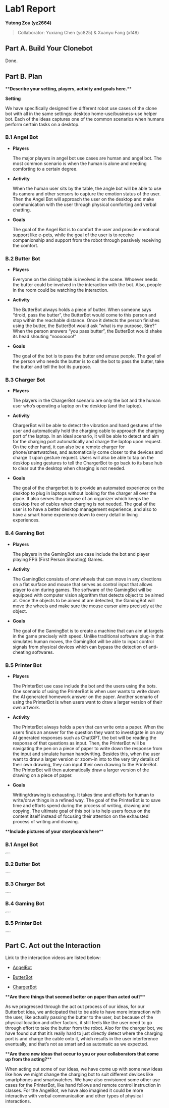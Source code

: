 # Lab1 Report

**Yutong Zou (yz2664)**

>   Collaborator: Yuxiang Chen (yc825) & Xuanyu Fang (xf48)



## Part A. Build Your Clonebot

Done.



## Part B. Plan

\*\***Describe your setting, players, activity and goals here.**\*\*

**Setting**

We have specifically designed five different robot use cases of the clone bot with all in the same settings: desktop home-use/business-use helper bot. Each of the ideas captures one of the common scenarios when humans perform certain tasks on a desktop. 

### B.1 Angel Bot

*   **Players**

    The major players in angel bot use cases are human and angel bot. The most common scenario is when the human is alone and needing comforting to a certain degree. 

*   **Activity**

    When the human user sits by the table, the angle bot will be able to use its camera and other sensors to capture the emotion status of the user. Then the Angel Bot will approach the user on the desktop and make communication with the user through physical comforting and verbal chatting. 

*   **Goals**

    The goal of the Angel Bot is to comfort the user and provide emotional support like e-pets, while the goal of the user is to receive companionship and support from the robot through passively receiving the comfort. 

### B.2 Butter Bot

*   **Players**

    Everyone on the dining table is involved in the scene. Whoever needs the butter could be involved in the interaction with the bot. Also, people in the room could be watching the interaction.

*   **Activity**

    The ButterBot always holds a piece of butter. When someone says “droid, pass the butter”, the ButterBot would come to this person and stop within the reachable distance. Once it detects the person finishes using the butter, the ButterBot would ask “what is my purpose, Sire?” When the person answers “you pass butter”, the ButterBot would shake its head shouting “nooooooo!”

*   **Goals**

    The goal of the bot is to pass the butter and amuse people. The goal of the person who needs the butter is to call the bot to pass the butter, take the butter and tell the bot its purpose.

### B.3 Charger Bot

*   **Players**

    The players in the ChargerBot scenario are only the bot and the human user who’s operating a laptop on the desktop (and the laptop).

*   **Activity**

    ChargerBot will be able to detect the vibration and hand gestures of the user and automatically hold the charging cable to approach the charging port of the laptop. In an ideal scenario, it will be able to detect and aim for the charging port automatically and charge the laptop upon request. On the other hand, it can also be a remote charger for phone/smartwatches, and automatically come closer to the devices and charge it upon gesture request. Users will also be able to tap on the desktop using gestures to tell the ChargerBot to go back to its base hub to clear out the desktop when charging is not needed. 

*   **Goals**

    The goal of the chargerbot is to provide an automated experience on the desktop to plug in laptops without looking for the charger all over the place. It also serves the purpose of an organizer which keeps the desktop free of cables when charging is not needed. The goal of the user is to have a better desktop management experience, and also to have a smart home experience down to every detail in living experiences. 

### B.4 Gaming Bot

*   **Players**

    The players in the GamingBot use case include the bot and player playing FPS (First Person Shooting) Games.

*   **Activity**

    The GamingBot consists of omniwheels that can move in any directions on a flat surface and mouse that serves as control input that allows player to aim during games. The software of the GamingBot will be equipped with computer vision algorithm that detects object to be aimed at. Once the objects to be aimed at are detected, the GamingBot will move the wheels and make sure the mouse cursor aims precisely at the object.

*   **Goals**

    The goal of the GamingBot is to create a machine that can aim at targets in the game precisely with speed. Unlike traditional software plug-in that simulates human moves, the GamingBot will be able to input control signals from physical devices which can bypass the detection of anti-cheating softwares.


### B.5 Printer Bot

*   **Players**

    The PrinterBot use case include the bot and the users using the bots. One scenario of using the PrinterBot is when user wants to write down the AI generated homework answer on the paper. Another scenario of using the PrinterBot is when users want to draw a larger version of their own artwork.

*   **Activity**

    The PrinterBot always holds a pen that can write onto a paper. When the users finds an answer for the question they want to investigate in on any AI generated responses such as ChatGPT, the bot will be reading the response of that questions as input. Then, the PrinterBot will be navigating the pen on a piece of paper to write down the response from the input and simulate human handwriting. Besides this, when the user want to draw a larger version or zoom-in into to the very tiny details of their own drawing, they can input their own drawing to the PrinterBot. The PrinterBot will then automatically draw a larger version of the drawing on a piece of paper.

*   **Goals**

    Writing/drawing is exhausting. It takes time and efforts for human to write/draw things in a refined way. The goal of the PrinterBot is to save time and efforts spend during the process of writing, drawing and copying. The ultimate goal of this bot is to help users focus on the content itself instead of focusing their attention on the exhausted process of writing and drawing.

\*\***Include pictures of your storyboards here**\*\*

### B.1 Angel Bot

<img src="https://s2.loli.net/2023/02/07/WurUE2IjZBSzHyf.jpg" alt="angelbot.JPG" style="zoom:15%;" />

### B.2 Butter Bot

<img src="https://s2.loli.net/2023/02/07/eOpwTxmdQP24Ej6.jpg" alt="butterbot.JPG" style="zoom:15%;" />

### B.3 Charger Bot

<img src="https://s2.loli.net/2023/02/07/M6CtOj2W3KaHvmb.jpg" alt="chargerbot.JPG" style="zoom:15%;" />

### B.4 Gaming Bot

<img src="https://s2.loli.net/2023/02/07/wYDe1Flt9ChjgPR.jpg" alt="gamingbot.JPG" style="zoom:15%;" />

### B.5 Printer Bot

<img src="https://s2.loli.net/2023/02/07/jkQr8YC46vuHPSc.jpg" alt="printerbot.JPG" style="zoom:15%;" />



## Part C. Act out the Interaction

Link to the interaction videos are listed below:

*   [AngelBot](https://drive.google.com/file/d/1FY6_9I-aUg-nGc15kKCdiZ49_40MxGPP/view?usp=sharing)

*   [ButterBot](https://drive.google.com/file/d/1FVLrkQnKbNo6o-FCz2TUrYxwon71P2kS/view?usp=sharing)

*   [ChargerBot](https://drive.google.com/file/d/1FTfcvH7BQL_zlZ__33YOo56Ef6-FVGg9/view?usp=sharing)

\*\***Are there things that seemed better on paper than acted out?**\*\*

As we progressed through the act out process of our ideas, for our Butterbot idea, we anticipated that to be able to have more interaction with the user, like actually passing the butter to the user, but because of the physical location and other factors, it still feels like the user need to go through effort to take the butter from the robot. Also for the charger bot, we have found out that it’s really hard to just directly detect where the charging port is and charge the cable onto it, which results in the user interference eventually, and that’s not as smart and as automatic as we expected. 

\*\***Are there new ideas that occur to you or your collaborators that come up from the acting?**\*\*

When acting out some of our ideas, we have come up with some new ideas like how we might change the charging bot to suit different devices like smartphones and smartwatches. We have also envisioned some other use cases for the PrinterBot, like hand follows and remote control instruction in classes. For the AngelBot, we have also imagined it could be more interactive with verbal communication and other types of physical interactions. 
